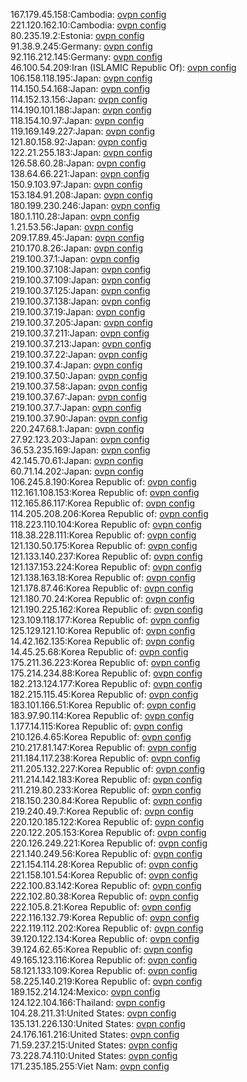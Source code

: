 167.179.45.158:Cambodia: [ovpn config](vpn/167_179_45_158.ovpn)  
221.120.162.10:Cambodia: [ovpn config](vpn/221_120_162_10.ovpn)  
80.235.19.2:Estonia: [ovpn config](vpn/80_235_19_2.ovpn)  
91.38.9.245:Germany: [ovpn config](vpn/91_38_9_245.ovpn)  
92.116.212.145:Germany: [ovpn config](vpn/92_116_212_145.ovpn)  
46.100.54.209:Iran (ISLAMIC Republic Of): [ovpn config](vpn/46_100_54_209.ovpn)  
106.158.118.195:Japan: [ovpn config](vpn/106_158_118_195.ovpn)  
114.150.54.168:Japan: [ovpn config](vpn/114_150_54_168.ovpn)  
114.152.13.156:Japan: [ovpn config](vpn/114_152_13_156.ovpn)  
114.190.101.188:Japan: [ovpn config](vpn/114_190_101_188.ovpn)  
118.154.10.97:Japan: [ovpn config](vpn/118_154_10_97.ovpn)  
119.169.149.227:Japan: [ovpn config](vpn/119_169_149_227.ovpn)  
121.80.158.92:Japan: [ovpn config](vpn/121_80_158_92.ovpn)  
122.21.255.183:Japan: [ovpn config](vpn/122_21_255_183.ovpn)  
126.58.60.28:Japan: [ovpn config](vpn/126_58_60_28.ovpn)  
138.64.66.221:Japan: [ovpn config](vpn/138_64_66_221.ovpn)  
150.9.103.97:Japan: [ovpn config](vpn/150_9_103_97.ovpn)  
153.184.91.208:Japan: [ovpn config](vpn/153_184_91_208.ovpn)  
180.199.230.246:Japan: [ovpn config](vpn/180_199_230_246.ovpn)  
180.1.110.28:Japan: [ovpn config](vpn/180_1_110_28.ovpn)  
1.21.53.56:Japan: [ovpn config](vpn/1_21_53_56.ovpn)  
209.17.89.45:Japan: [ovpn config](vpn/209_17_89_45.ovpn)  
210.170.8.26:Japan: [ovpn config](vpn/210_170_8_26.ovpn)  
219.100.37.1:Japan: [ovpn config](vpn/219_100_37_1.ovpn)  
219.100.37.108:Japan: [ovpn config](vpn/219_100_37_108.ovpn)  
219.100.37.109:Japan: [ovpn config](vpn/219_100_37_109.ovpn)  
219.100.37.125:Japan: [ovpn config](vpn/219_100_37_125.ovpn)  
219.100.37.138:Japan: [ovpn config](vpn/219_100_37_138.ovpn)  
219.100.37.19:Japan: [ovpn config](vpn/219_100_37_19.ovpn)  
219.100.37.205:Japan: [ovpn config](vpn/219_100_37_205.ovpn)  
219.100.37.211:Japan: [ovpn config](vpn/219_100_37_211.ovpn)  
219.100.37.213:Japan: [ovpn config](vpn/219_100_37_213.ovpn)  
219.100.37.22:Japan: [ovpn config](vpn/219_100_37_22.ovpn)  
219.100.37.4:Japan: [ovpn config](vpn/219_100_37_4.ovpn)  
219.100.37.50:Japan: [ovpn config](vpn/219_100_37_50.ovpn)  
219.100.37.58:Japan: [ovpn config](vpn/219_100_37_58.ovpn)  
219.100.37.67:Japan: [ovpn config](vpn/219_100_37_67.ovpn)  
219.100.37.7:Japan: [ovpn config](vpn/219_100_37_7.ovpn)  
219.100.37.90:Japan: [ovpn config](vpn/219_100_37_90.ovpn)  
220.247.68.1:Japan: [ovpn config](vpn/220_247_68_1.ovpn)  
27.92.123.203:Japan: [ovpn config](vpn/27_92_123_203.ovpn)  
36.53.235.169:Japan: [ovpn config](vpn/36_53_235_169.ovpn)  
42.145.70.61:Japan: [ovpn config](vpn/42_145_70_61.ovpn)  
60.71.14.202:Japan: [ovpn config](vpn/60_71_14_202.ovpn)  
106.245.8.190:Korea Republic of: [ovpn config](vpn/106_245_8_190.ovpn)  
112.161.108.153:Korea Republic of: [ovpn config](vpn/112_161_108_153.ovpn)  
112.165.86.117:Korea Republic of: [ovpn config](vpn/112_165_86_117.ovpn)  
114.205.208.206:Korea Republic of: [ovpn config](vpn/114_205_208_206.ovpn)  
118.223.110.104:Korea Republic of: [ovpn config](vpn/118_223_110_104.ovpn)  
118.38.228.111:Korea Republic of: [ovpn config](vpn/118_38_228_111.ovpn)  
121.130.50.175:Korea Republic of: [ovpn config](vpn/121_130_50_175.ovpn)  
121.133.140.237:Korea Republic of: [ovpn config](vpn/121_133_140_237.ovpn)  
121.137.153.224:Korea Republic of: [ovpn config](vpn/121_137_153_224.ovpn)  
121.138.163.18:Korea Republic of: [ovpn config](vpn/121_138_163_18.ovpn)  
121.178.87.46:Korea Republic of: [ovpn config](vpn/121_178_87_46.ovpn)  
121.180.70.24:Korea Republic of: [ovpn config](vpn/121_180_70_24.ovpn)  
121.190.225.162:Korea Republic of: [ovpn config](vpn/121_190_225_162.ovpn)  
123.109.118.177:Korea Republic of: [ovpn config](vpn/123_109_118_177.ovpn)  
125.129.121.10:Korea Republic of: [ovpn config](vpn/125_129_121_10.ovpn)  
14.42.162.135:Korea Republic of: [ovpn config](vpn/14_42_162_135.ovpn)  
14.45.25.68:Korea Republic of: [ovpn config](vpn/14_45_25_68.ovpn)  
175.211.36.223:Korea Republic of: [ovpn config](vpn/175_211_36_223.ovpn)  
175.214.234.88:Korea Republic of: [ovpn config](vpn/175_214_234_88.ovpn)  
182.213.124.177:Korea Republic of: [ovpn config](vpn/182_213_124_177.ovpn)  
182.215.115.45:Korea Republic of: [ovpn config](vpn/182_215_115_45.ovpn)  
183.101.166.51:Korea Republic of: [ovpn config](vpn/183_101_166_51.ovpn)  
183.97.90.114:Korea Republic of: [ovpn config](vpn/183_97_90_114.ovpn)  
1.177.14.115:Korea Republic of: [ovpn config](vpn/1_177_14_115.ovpn)  
210.126.4.65:Korea Republic of: [ovpn config](vpn/210_126_4_65.ovpn)  
210.217.81.147:Korea Republic of: [ovpn config](vpn/210_217_81_147.ovpn)  
211.184.117.238:Korea Republic of: [ovpn config](vpn/211_184_117_238.ovpn)  
211.205.132.227:Korea Republic of: [ovpn config](vpn/211_205_132_227.ovpn)  
211.214.142.183:Korea Republic of: [ovpn config](vpn/211_214_142_183.ovpn)  
211.219.80.233:Korea Republic of: [ovpn config](vpn/211_219_80_233.ovpn)  
218.150.230.84:Korea Republic of: [ovpn config](vpn/218_150_230_84.ovpn)  
219.240.49.7:Korea Republic of: [ovpn config](vpn/219_240_49_7.ovpn)  
220.120.185.122:Korea Republic of: [ovpn config](vpn/220_120_185_122.ovpn)  
220.122.205.153:Korea Republic of: [ovpn config](vpn/220_122_205_153.ovpn)  
220.126.249.221:Korea Republic of: [ovpn config](vpn/220_126_249_221.ovpn)  
221.140.249.56:Korea Republic of: [ovpn config](vpn/221_140_249_56.ovpn)  
221.154.114.28:Korea Republic of: [ovpn config](vpn/221_154_114_28.ovpn)  
221.158.101.54:Korea Republic of: [ovpn config](vpn/221_158_101_54.ovpn)  
222.100.83.142:Korea Republic of: [ovpn config](vpn/222_100_83_142.ovpn)  
222.102.80.38:Korea Republic of: [ovpn config](vpn/222_102_80_38.ovpn)  
222.105.8.21:Korea Republic of: [ovpn config](vpn/222_105_8_21.ovpn)  
222.116.132.79:Korea Republic of: [ovpn config](vpn/222_116_132_79.ovpn)  
222.119.112.202:Korea Republic of: [ovpn config](vpn/222_119_112_202.ovpn)  
39.120.122.134:Korea Republic of: [ovpn config](vpn/39_120_122_134.ovpn)  
39.124.62.65:Korea Republic of: [ovpn config](vpn/39_124_62_65.ovpn)  
49.165.123.116:Korea Republic of: [ovpn config](vpn/49_165_123_116.ovpn)  
58.121.133.109:Korea Republic of: [ovpn config](vpn/58_121_133_109.ovpn)  
58.225.140.219:Korea Republic of: [ovpn config](vpn/58_225_140_219.ovpn)  
189.152.214.124:Mexico: [ovpn config](vpn/189_152_214_124.ovpn)  
124.122.104.166:Thailand: [ovpn config](vpn/124_122_104_166.ovpn)  
104.28.211.31:United States: [ovpn config](vpn/104_28_211_31.ovpn)  
135.131.226.130:United States: [ovpn config](vpn/135_131_226_130.ovpn)  
24.176.161.216:United States: [ovpn config](vpn/24_176_161_216.ovpn)  
71.59.237.215:United States: [ovpn config](vpn/71_59_237_215.ovpn)  
73.228.74.110:United States: [ovpn config](vpn/73_228_74_110.ovpn)  
171.235.185.255:Viet Nam: [ovpn config](vpn/171_235_185_255.ovpn)  
